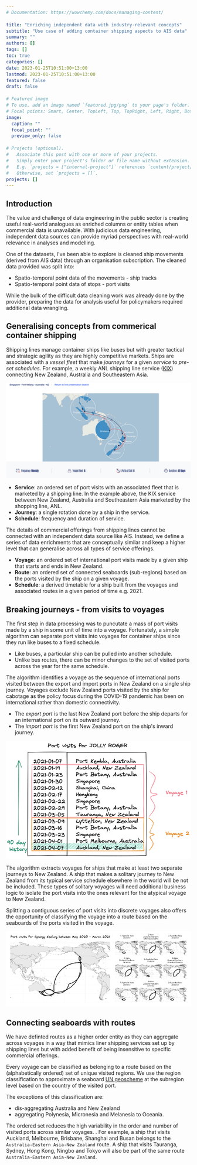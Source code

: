 ```yaml
---
# Documentation: https://wowchemy.com/docs/managing-content/

title: "Enriching independent data with industry-relevant concepts"
subtitle: "Use case of adding container shipping aspects to AIS data"
summary: ""
authors: []
tags: []
toc: true
categories: []
date: 2023-01-25T10:51:00+13:00
lastmod: 2023-01-25T10:51:00+13:00
featured: false
draft: false

# Featured image
# To use, add an image named `featured.jpg/png` to your page's folder.
# Focal points: Smart, Center, TopLeft, Top, TopRight, Left, Right, BottomLeft, Bottom, BottomRight.
image:
  caption: ""
  focal_point: ""
  preview_only: false

# Projects (optional).
#   Associate this post with one or more of your projects.
#   Simply enter your project's folder or file name without extension.
#   E.g. `projects = ["internal-project"]` references `content/project/deep-learning/index.md`.
#   Otherwise, set `projects = []`.
projects: []
---
```


## Introduction
The value and challenge of data engineering in the public sector is creating useful real-world analogues as enriched columns or entity tables when commercial data is unavailable. With judicious data engineering, independent data sources can provide myriad perspectives with real-world relevance in analyses and modelling. 

 One of the datasets, I've been able to explore is cleaned ship movements (derived from AIS data) through an organisation subscription. The cleaned data provided was split into:

- Spatio-temporal point data of the movements - ship tracks
- Spatio-temporal point data of stops - port visits

While the bulk of the difficult data cleaning work was already done by the provider, preparing the data for analysis useful for policymakers required additional data wrangling. 

## Generalising concepts from commerical container shipping
Shipping lines manage container ships like buses but with greater tactical and strategic agility as they are highly competitive markets. Ships are associated with a *vessel fleet* that make *journeys* for a given *service*  to *pre-set schedules*. For example, a weekly ANL shipping line service ([KIX](https://www.anl.com.au/products-services/line-services/flyer/KIXANL)) connecting New Zealand, Australia and Southeastern Asia. 

![](kix-anl.png)

- **Service**: an ordered set of port visits with an associated fleet that is marketed by a shipping line. In the example above, the KIX service between New Zealand, Australia and Southeastern Asia marketed by the shopping line, ANL. 
- **Journey**: a single rotation done by a ship in the service. 
- **Schedule**: frequency and duration of service. 

The details of commercial offerings from shipping lines cannot be connected with an independent data source like AIS. Instead, we define a series of data enrichments that are conceptually similar and keep a higher level that can generalise across all types of service offerings. 

- **Voyage**: an ordered set of international port visits made by a given ship that starts and ends in New Zealand. 
- **Route**: an ordered set of connected seaboards (sub-regions) based on the ports visited by the ship on a given voyage. 
- **Schedule**: a derived timetable for a ship built from the voyages and associated routes in a given period of time e.g. 2021. 

## Breaking journeys - from visits to voyages
The first step in data processing was to puncutate a mass of port visits made by a ship in some unit of time into a voyage. Fortunately, a simple algorithm can separate port visits into voyages for container ships since they run like buses to a fixed schedule. 

- Like buses, a particular ship can be pulled into another schedule. 
- Unlike bus routes, there can be minor changes to the set of visited ports across the year for the same schedule. 

The algorithm identifies a voyage as the sequence of international ports visited between the export and import ports in New Zealand on a single ship journey. Voyages exclude New Zealand ports visited by the ship for cabotage as the policy focus during the COVID-19 pandemic has been on international rather than domestic connectivity. 

- The *export port* is the last New Zealand port before the ship departs for an international port on its outward journey. 
- The *import port* is the first New Zealand port on the ship's inward journey. 

![](splitting-port-visits-voyages.png)

The algorithm extracts voyages for ships that make at least two separate journeys to New Zealand. A ship that makes a solitary journey to New Zealand from its typical service schedule elsewhere in the world will be not be included. These types of solitary voyages will need additional business logic to isolate the port visits into the ones relevant for the atypical voyage to New Zealand. 

Splitting a contiguous series of port visits into discrete voyages also offers the opportunity of classifying the voyage into a route based on the seaboards of the ports visited in the voyage. 

![](splitting-voyages.png)

## Connecting seaboards with routes
We have definted routes as a higher order entity as they can aggregate across voyages in a way that mimics liner shipping services set up by shipping lines but with added benefit of being insensitive to specific commercial offerings. 

Every voyage can be classified as belonging to a route based on the (alphabetically ordered) set of unique visited regions. We use the region classification to approximate a seaboard [UN geoscheme](https://en.wikipedia.org/wiki/United_Nations_geoscheme) at the subregion level based on the country of the visited port. 

The exceptions of this classification are: 
- dis-aggregating Australia and New Zealand 
- aggregating Polynesia, Micronesia and Melanesia to Oceania.

The ordered set reduces the high variability in the order and number of visited ports across similar voyages. . For example, a ship that visits Auckland, Melbourne, Brisbane, Shanghai and Busan belongs to the `Australia-Eastern Asia-New Zealand` route. A ship that visits Tauranga, Sydney, Hong Kong, Ningbo and Tokyo will also be part of the same route `Australia-Eastern Asia-New Zealand`. 

